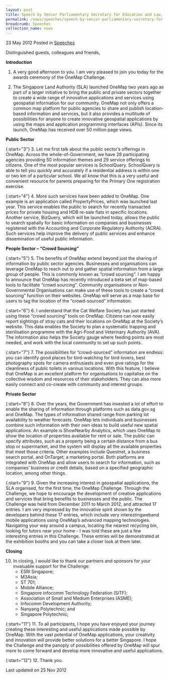 ```yaml
---
layout: post
title: Speech by Senior Parliamentary Secretary for Education and Law, Ms Sim Ann, at the OneMap Challenge Awards Ceremony
permalink: /news/speeches/speech-by-senior-parliamentary-secretary-for-education-and-law-ms-sim-ann-at-the-onemap-challenge
breadcrumb: Speeches
collection_name: news
---
```


23 May 2012 Posted in [Speeches](/news/speeches)

Distinguished guests, colleagues and friends,

**Introduction**

1. A very good afternoon to you. I am very pleased to join you today for the awards ceremony of the OneMap Challenge.

2. The Singapore Land Authority (SLA) launched OneMap two years ago as part of a larger initiative to bring the public and private sectors together to create a wide range of innovative applications and services using geospatial information for our community. OneMap not only offers a common map platform for public agencies to share and publish location-based information and services, but it also provides a multitude of possibilities for anyone to create innovative geospatial applications by using the maps and application programming interfaces (APIs).  Since its launch, OneMap has received over 50 million page views.

**Public Sector**

{:start="3"}
3. Let me first talk about the public sector’s offerings in OneMap. Across the whole-of-Government, we have 28 participating agencies providing 50 information themes and 29 service offerings to citizens. One of the most popular services is SchoolQuery. SchoolQuery is able to tell you quickly and accurately if a residential address is within one or two km of a particular school. We all know that this is a very useful and convenient resource for parents preparing for the Primary One registration exercise.

{:start="4"}
4. More such services have been added to OneMap. One example is an application called PropertyPrices, which was launched last year. This service enables the public to search for recently transacted prices for private housing and HDB re-sale flats in specific locations. Another service, BizQuery, which will be launched today, allows the public to search spatially for basic information on companies and businesses registered with the Accounting and Corporate Regulatory Authority (ACRA). Such services help improve the delivery of public services and enhance dissemination of useful public information.


**People Sector – “Crowd Sourcing”**

{:start="5"}
5. The benefits of OneMap extend beyond just the sharing of information by public sector agencies. Businesses and organisations can leverage OneMap to reach out to and gather spatial information from a large group of people. This is commonly known as “crowd sourcing”. I am happy to announce that OneMap has recently introduced a beta set of map-based tools to facilitate “crowd sourcing”. Community organisations or Non-Governmental Organisations can make use of these tools to create a “crowd sourcing” function on their websites. OneMap will serve as a map base for users to tag the location of the “crowd-sourced” information.

{:start="6"}
6. I understand that the Cat Welfare Society has just started using these “crowd sourcing” tools on OneMap. Citizens can now easily report sightings of stray cats and their locations on OneMap at the Society’s website. This data enables the Society to plan a systematic trapping and sterilisation programme with the Agri-Food and Veterinary Authority (AVA). The information also helps the Society gauge where feeding points are most needed, and work with the local community to set up such points.

{:start="7"}
7. The possibilities for “crowd-sourced” information are endless: you can identify good places for bird-watching for bird-lovers, best photography spots for camera enthusiasts and even give ratings for the cleanliness of public toilets in various locations. With this feature, I believe that OneMap is an excellent platform for organisations to capitalise on the collective wisdom and resources of their stakeholders. They can also more easily connect and co-create with community and interest groups.

**Private Sector**

{:start="8"}
8. Over the years, the Government has invested a lot of effort to enable the sharing of information through platforms such as data.gov.sg and OneMap. The types of information shared range from parking lot availability to weather forecasts. OneMap lets individuals and businesses combine such information with their own ideas to build useful new spatial applications. An example is ShowNearby Analytics, which uses OneMap to show the location of properties available for rent or sale. The public can specify attributes, such as a property being a certain distance from a bus stop or supermarket, and the system will display all the available properties that meet those criteria. Other examples include Questnet, a business search portal, and OnTarget, a marketing portal. Both platforms are integrated with OneMap and allow users to search for information, such as companies’ business or credit details, based on a specified geographic location, among other things.

{:start="9"}
9. Given the increasing interest in geospatial applications, the SLA organised, for the first time, the OneMap Challenge. Through the Challenge, we hope to encourage the development of creative applications and services that bring benefits to businesses and the public. The Challenge was held from December 2011 to March 2012, and attracted 17 entries. I am very impressed by the innovative spirit shown by the developers behind these 17 entries, which include very interestingweband mobile applications using OneMap’s advanced mapping technologies. Navigating your way around a campus, locating the nearest recycling bin, looking for tutors near your home - I was told these are just a few interesting entries in this Challenge. These entries will be demonstrated at the exhibition booths and you can take a closer look at them later.


**Closing**

<ol start="10">
<li>In closing, I would like to thank our partners and sponsors for your invaluable support for the Challenge:  

<ul>
<li>ESRI Singapore; </li>
<li>M3Asia; </li>
<li> ST 701; </li>
<li> Mobile Alliance; </li>
<li> Singapore infocomm Technology Federation (SiTF); </li>
<li>Association of Small and Medium Enterprises (ASME); </li>
<li>Infocomm Development Authority; </li>
<li>Nanyang Polytechnic; and </li>
<li>Singapore Polytechnic; </li>

</ul>

</li>
</ol>

{:start="11"}
11. To all participants, I hope you have enjoyed your journey creating these interesting and useful applications made possible by OneMap. With the vast potential of OneMap applications, your creativity and innovation will provide better solutions for a better Singapore. I hope the Challenge and the panoply of possibilities offered by OneMap will spur more to come forward and develop more innovative and useful applications.

{:start="12"}
12. Thank you.

<p class="right-side-updated">Last updated on 25 Nov 2012</p>

